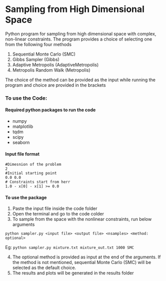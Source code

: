 # Sampling from High Dimensional Space

Python program for sampling from high dimensional space with complex, non-linear constraints. The program provides a choice of selecting one from the following four methods

1) Sequential Monte Carlo (SMC)
2) Gibbs Sampler (Gibbs)
3) Adaptive Metropolis (AdaptiveMetropolis)
4) Metropolis Random Walk (Metropolis)

The choice of the method can be provided as the input while running the program and choice are provided in the brackets

### To use the Code:

#### Required python packages to run the code

* numpy
* matplotlib
* tqdm
* scipy
* seaborn

#### Input file format

```
#Dimesnion of the problem
2
#Initial starting point
0.0 0.0
# Constraints start from herr
1.0 - x[0] - x[1] >= 0.0
```

#### To use the package

1. Paste the input file inside the code folder
2. Open the terminal and go to the code colder
3. To sample from the space with the nonlinear constraints, run below arguments

  ``` python sampler.py <input file> <output file> <nsamples> <method: optional> ```
  
  Eg: ```python sampler.py mixture.txt mixture_out.txt 1000 SMC```

4. The optional method is provided as input at the end of the arguments. If the method is not mentioned, sequential Monte Carlo (SMC) will be selected as the default choice.
5. The results and plots will be generated in the results folder
